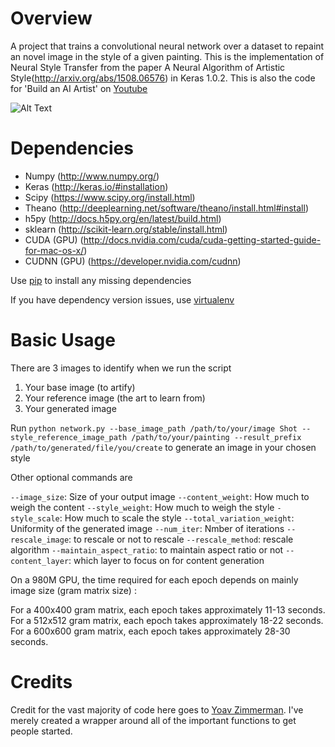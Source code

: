 Overview
============
A project that trains a  convolutional neural network over a dataset to repaint an novel image in the style of a given painting. This is the implementation of Neural Style Transfer from the paper A Neural Algorithm of Artistic Style(http://arxiv.org/abs/1508.06576) in Keras 1.0.2. This is also the code for 'Build an AI Artist' on [Youtube](https://youtu.be/S_f2qV2_U00)

![Alt Text](https://raw.githubusercontent.com/titu1994/Neural-Style-Transfer/master/images/Blue%20Moon%20Lake.gif)


Dependencies
============

* Numpy (http://www.numpy.org/)
* Keras (http://keras.io/#installation)
* Scipy  (https://www.scipy.org/install.html)
* Theano (http://deeplearning.net/software/theano/install.html#install) 
* h5py (http://docs.h5py.org/en/latest/build.html)
* sklearn (http://scikit-learn.org/stable/install.html)
* CUDA (GPU) (http://docs.nvidia.com/cuda/cuda-getting-started-guide-for-mac-os-x/)
* CUDNN (GPU) (https://developer.nvidia.com/cudnn)

Use [pip](https://pypi.python.org/pypi/pip) to install any missing dependencies

If you have dependency version issues, use [virtualenv](http://docs.python-guide.org/en/latest/dev/virtualenvs/) 

Basic Usage
===========

There are 3 images to identify when we run the script

1. Your base image (to artify)
2. Your reference image (the art to learn from)
3. Your generated image

Run `python network.py --base_image_path /path/to/your/image Shot --style_reference_image_path /path/to/your/painting --result_prefix /path/to/generated/file/you/create` to generate an image in your chosen style

Other optional commands are 

`--image_size`: Size of your output image
`--content_weight`: How much to weigh the content
`--style_weight`: How much to weigh the style
`-style_scale`: How much to scale the style
`--total_variation_weight`: Uniformity of the generated image
`--num_iter`: Nmber of iterations
`--rescale_image`: to rescale or not to rescale
`--rescale_method`: rescale algorithm 
`--maintain_aspect_ratio`: to maintain aspect ratio or not 
`--content_layer`: which layer to focus on for content generation

On a 980M GPU, the time required for each epoch depends on mainly image size (gram matrix size) :

For a 400x400 gram matrix, each epoch takes approximately 11-13 seconds. 
For a 512x512 gram matrix, each epoch takes approximately 18-22 seconds. 
For a 600x600 gram matrix, each epoch takes approximately 28-30 seconds. 

Credits
===========
Credit for the vast majority of code here goes to [Yoav Zimmerman](https://github.com/yoavz). I've merely created a wrapper around all of the important functions to get people started.
